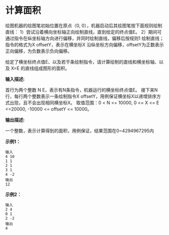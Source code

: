 # 计算面积

绘图机器的绘图笔初始位置在原点（0, 0），机器启动后其绘图笔按下面规则绘制直线：
1）尝试沿着横向坐标轴正向绘制直线，直到给定的终点值E。
2）期间可通过指令在纵坐标轴方向进行偏移，并同时绘制直线，偏移后按规则1 绘制直线；指令的格式为X offsetY，表示在横坐标X 沿纵坐标方向偏移，offsetY为正数表示正向偏移，为负数表示负向偏移。

给定了横坐标终点值E、以及若干条绘制指令，请计算绘制的直线和横坐标轴、以及 X=E 的直线组成图形的面积。

**输入描述:**

首行为两个整数 N E，表示有N条指令，机器运行的横坐标终点值E。
接下来N行，每行两个整数表示一条绘制指令X offsetY，用例保证横坐标X以递增排序方式出现，且不会出现相同横坐标X。
取值范围：0 < N <= 10000, 0 <= X <= E <=20000, -10000 <= offsetY <= 10000。

**输出描述:**

一个整数，表示计算得到的面积，用例保证，结果范围在0~4294967295内

**示例1：**

```
输入
4 10
1 1
2 1
3 1
4 -2
输出
12
```

**示例2：**

```
输入
2 4
0 1
2 -2
输出
4
```

